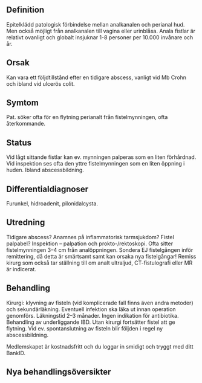 ## Definition

Epitelklädd patologisk förbindelse mellan analkanalen och perianal hud. Men också möjligt från analkanalen till vagina eller urinblåsa. Anala fistlar är relativt ovanligt och globalt insjuknar 1-8 personer per 10.000 invånare och år.

## Orsak

Kan vara ett följdtillstånd efter en tidigare abscess, vanligt vid Mb Crohn och ibland vid ulcerös colit.

## Symtom

Pat. söker ofta för en flytning perianalt från fistelmynningen, ofta återkommande.

## Status

Vid lågt sittande fistlar kan ev. mynningen palperas som en liten förhårdnad. Vid inspektion ses ofta den yttre fistelmynningen som en liten öppning i huden. Ibland abscessbildning.

## Differentialdiagnoser

Furunkel, hidroadenit, pilonidalcysta.

## Utredning

Tidigare abscess? Anamnes på inflammatorisk tarmsjukdom? Fistel palpabel? Inspektion – palpation och prokto-/rektoskopi. Ofta sitter fistelmynningen 3–4 cm från analöppningen. Sondera EJ fistelgången inför remittering, då detta är smärtsamt samt kan orsaka nya fistelgångar! Remiss kirurg som också tar ställning till om analt ultraljud, CT-fistulografi eller MR är indicerat.

## Behandling

Kirurgi: klyvning av fisteln (vid komplicerade fall finns även andra metoder) och sekundärläkning. Eventuell infektion ska läka ut innan operation genomförs. Läkningstid 2–3 månader. Ingen indikation för antibiotika. Behandling av underliggande IBD. Utan kirurgi fortsätter fistel att ge flytning. Vid ev. spontanslutning av fisteln blir följden i regel ny abscessbildning.


Medlemskapet är kostnadsfritt och du loggar in smidigt och tryggt med ditt BankID.

## Nya behandlingsöversikter

